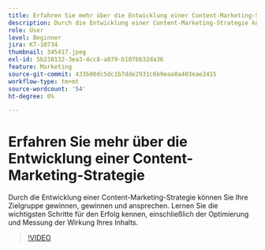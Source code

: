 ```yaml
---
title: Erfahren Sie mehr über die Entwicklung einer Content-Marketing-Strategie
description: Durch die Entwicklung einer Content-Marketing-Strategie können Sie Ihre Zielgruppe gewinnen, gewinnen und ansprechen.
role: User
level: Beginner
jira: KT-10734
thumbnail: 345417.jpeg
exl-id: 5b238132-3ea3-4cc8-a079-b107bb32da36
feature: Marketing
source-git-commit: 433b00dc5dc1b7dde2931c6b9eaa8a403eae2415
workflow-type: tm+mt
source-wordcount: '54'
ht-degree: 0%

---
```


# Erfahren Sie mehr über die Entwicklung einer Content-Marketing-Strategie

Durch die Entwicklung einer Content-Marketing-Strategie können Sie Ihre Zielgruppe gewinnen, gewinnen und ansprechen. Lernen Sie die wichtigsten Schritte für den Erfolg kennen, einschließlich der Optimierung und Messung der Wirkung Ihres Inhalts.

>[!VIDEO](https://video.tv.adobe.com/v/345417/?quality=12&learn=on)
